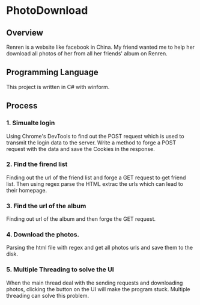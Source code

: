 # PhotoDownload
## Overview
Renren is a website like facebook in China. My friend wanted me to help her download all photos of her from all her friends' album on Renren.

## Programming Language
This project is written in C# with winform.

## Process
### 1. Simualte login
Using Chrome's DevTools to find out the POST request which is used to transmit the login data to the server. Write a method to forge a POST request with the data and save the Cookies in the response.
### 2. Find the firend list
Finding out the url of the friend list and forge a GET request to get friend list. Then using regex parse the HTML extrac the urls which can lead to their homepage.

### 3. Find the url of the album
Finding out url of the album and then forge the GET request.

### 4. Download the photos.
Parsing the html file with regex and get all photos urls and save them to the disk.

### 5. Multiple Threading to solve the UI
When the main thread deal with the sending requests and downloading photos, clicking the button on the UI will make the program stuck. Multiple threading can solve this problem.
